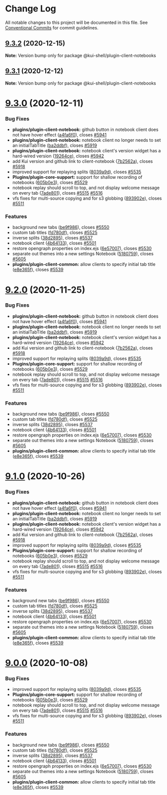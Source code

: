 # Change Log

All notable changes to this project will be documented in this file.
See [Conventional Commits](https://conventionalcommits.org) for commit guidelines.

## [9.3.2](https://github.com/IBM/kui/compare/v9.3.1...v9.3.2) (2020-12-15)

**Note:** Version bump only for package @kui-shell/plugin-client-notebooks

## [9.3.1](https://github.com/IBM/kui/compare/v9.3.0...v9.3.1) (2020-12-12)

**Note:** Version bump only for package @kui-shell/plugin-client-notebooks

# [9.3.0](https://github.com/IBM/kui/compare/v4.5.0...v9.3.0) (2020-12-11)

### Bug Fixes

- **plugins/plugin-client-notebook:** github button in notebook client does not have hover effect ([a4fa6f0](https://github.com/IBM/kui/commit/a4fa6f0)), closes [#5941](https://github.com/IBM/kui/issues/5941)
- **plugins/plugin-client-notebook:** notebook client no longer needs to set an initialTabTitle ([ba2ddbf](https://github.com/IBM/kui/commit/ba2ddbf)), closes [#5919](https://github.com/IBM/kui/issues/5919)
- **plugins/plugin-client-notebook:** notebook client's version widget has a hard-wired version ([19264ce](https://github.com/IBM/kui/commit/19264ce)), closes [#5942](https://github.com/IBM/kui/issues/5942)
- add Kui version and github link to client-notebook ([7b2562a](https://github.com/IBM/kui/commit/7b2562a)), closes [#5918](https://github.com/IBM/kui/issues/5918)
- improved support for replaying splits ([8039a9d](https://github.com/IBM/kui/commit/8039a9d)), closes [#5535](https://github.com/IBM/kui/issues/5535)
- **Plugins/plugin-core-support:** support for shallow recording of notebooks ([605b0e3](https://github.com/IBM/kui/commit/605b0e3)), closes [#5529](https://github.com/IBM/kui/issues/5529)
- notebook replay should scroll to top, and not display welcome message on every tab ([7ade801](https://github.com/IBM/kui/commit/7ade801)), closes [#5515](https://github.com/IBM/kui/issues/5515) [#5516](https://github.com/IBM/kui/issues/5516)
- vfs fixes for multi-source copying and for s3 globbing ([893902e](https://github.com/IBM/kui/commit/893902e)), closes [#5511](https://github.com/IBM/kui/issues/5511)

### Features

- background new tabs ([be9f986](https://github.com/IBM/kui/commit/be9f986)), closes [#5550](https://github.com/IBM/kui/issues/5550)
- custom tab titles ([fd780df](https://github.com/IBM/kui/commit/fd780df)), closes [#5525](https://github.com/IBM/kui/issues/5525)
- inverse splits ([38d2895](https://github.com/IBM/kui/commit/38d2895)), closes [#5537](https://github.com/IBM/kui/issues/5537)
- notebook client ([4b64133](https://github.com/IBM/kui/commit/4b64133)), closes [#5501](https://github.com/IBM/kui/issues/5501)
- restore opengraph properties on index.ejs ([6e57007](https://github.com/IBM/kui/commit/6e57007)), closes [#5530](https://github.com/IBM/kui/issues/5530)
- separate out themes into a new settings Notebook ([5180759](https://github.com/IBM/kui/commit/5180759)), closes [#5605](https://github.com/IBM/kui/issues/5605)
- **plugins/plugin-client-common:** allow clients to specify initial tab title ([e8e365f](https://github.com/IBM/kui/commit/e8e365f)), closes [#5539](https://github.com/IBM/kui/issues/5539)

# [9.2.0](https://github.com/IBM/kui/compare/v4.5.0...v9.2.0) (2020-11-25)

### Bug Fixes

- **plugins/plugin-client-notebook:** github button in notebook client does not have hover effect ([a4fa6f0](https://github.com/IBM/kui/commit/a4fa6f0)), closes [#5941](https://github.com/IBM/kui/issues/5941)
- **plugins/plugin-client-notebook:** notebook client no longer needs to set an initialTabTitle ([ba2ddbf](https://github.com/IBM/kui/commit/ba2ddbf)), closes [#5919](https://github.com/IBM/kui/issues/5919)
- **plugins/plugin-client-notebook:** notebook client's version widget has a hard-wired version ([19264ce](https://github.com/IBM/kui/commit/19264ce)), closes [#5942](https://github.com/IBM/kui/issues/5942)
- add Kui version and github link to client-notebook ([7b2562a](https://github.com/IBM/kui/commit/7b2562a)), closes [#5918](https://github.com/IBM/kui/issues/5918)
- improved support for replaying splits ([8039a9d](https://github.com/IBM/kui/commit/8039a9d)), closes [#5535](https://github.com/IBM/kui/issues/5535)
- **Plugins/plugin-core-support:** support for shallow recording of notebooks ([605b0e3](https://github.com/IBM/kui/commit/605b0e3)), closes [#5529](https://github.com/IBM/kui/issues/5529)
- notebook replay should scroll to top, and not display welcome message on every tab ([7ade801](https://github.com/IBM/kui/commit/7ade801)), closes [#5515](https://github.com/IBM/kui/issues/5515) [#5516](https://github.com/IBM/kui/issues/5516)
- vfs fixes for multi-source copying and for s3 globbing ([893902e](https://github.com/IBM/kui/commit/893902e)), closes [#5511](https://github.com/IBM/kui/issues/5511)

### Features

- background new tabs ([be9f986](https://github.com/IBM/kui/commit/be9f986)), closes [#5550](https://github.com/IBM/kui/issues/5550)
- custom tab titles ([fd780df](https://github.com/IBM/kui/commit/fd780df)), closes [#5525](https://github.com/IBM/kui/issues/5525)
- inverse splits ([38d2895](https://github.com/IBM/kui/commit/38d2895)), closes [#5537](https://github.com/IBM/kui/issues/5537)
- notebook client ([4b64133](https://github.com/IBM/kui/commit/4b64133)), closes [#5501](https://github.com/IBM/kui/issues/5501)
- restore opengraph properties on index.ejs ([6e57007](https://github.com/IBM/kui/commit/6e57007)), closes [#5530](https://github.com/IBM/kui/issues/5530)
- separate out themes into a new settings Notebook ([5180759](https://github.com/IBM/kui/commit/5180759)), closes [#5605](https://github.com/IBM/kui/issues/5605)
- **plugins/plugin-client-common:** allow clients to specify initial tab title ([e8e365f](https://github.com/IBM/kui/commit/e8e365f)), closes [#5539](https://github.com/IBM/kui/issues/5539)

# [9.1.0](https://github.com/IBM/kui/compare/v4.5.0...v9.1.0) (2020-10-26)

### Bug Fixes

- **plugins/plugin-client-notebook:** github button in notebook client does not have hover effect ([a4fa6f0](https://github.com/IBM/kui/commit/a4fa6f0)), closes [#5941](https://github.com/IBM/kui/issues/5941)
- **plugins/plugin-client-notebook:** notebook client no longer needs to set an initialTabTitle ([ba2ddbf](https://github.com/IBM/kui/commit/ba2ddbf)), closes [#5919](https://github.com/IBM/kui/issues/5919)
- **plugins/plugin-client-notebook:** notebook client's version widget has a hard-wired version ([19264ce](https://github.com/IBM/kui/commit/19264ce)), closes [#5942](https://github.com/IBM/kui/issues/5942)
- add Kui version and github link to client-notebook ([7b2562a](https://github.com/IBM/kui/commit/7b2562a)), closes [#5918](https://github.com/IBM/kui/issues/5918)
- improved support for replaying splits ([8039a9d](https://github.com/IBM/kui/commit/8039a9d)), closes [#5535](https://github.com/IBM/kui/issues/5535)
- **Plugins/plugin-core-support:** support for shallow recording of notebooks ([605b0e3](https://github.com/IBM/kui/commit/605b0e3)), closes [#5529](https://github.com/IBM/kui/issues/5529)
- notebook replay should scroll to top, and not display welcome message on every tab ([7ade801](https://github.com/IBM/kui/commit/7ade801)), closes [#5515](https://github.com/IBM/kui/issues/5515) [#5516](https://github.com/IBM/kui/issues/5516)
- vfs fixes for multi-source copying and for s3 globbing ([893902e](https://github.com/IBM/kui/commit/893902e)), closes [#5511](https://github.com/IBM/kui/issues/5511)

### Features

- background new tabs ([be9f986](https://github.com/IBM/kui/commit/be9f986)), closes [#5550](https://github.com/IBM/kui/issues/5550)
- custom tab titles ([fd780df](https://github.com/IBM/kui/commit/fd780df)), closes [#5525](https://github.com/IBM/kui/issues/5525)
- inverse splits ([38d2895](https://github.com/IBM/kui/commit/38d2895)), closes [#5537](https://github.com/IBM/kui/issues/5537)
- notebook client ([4b64133](https://github.com/IBM/kui/commit/4b64133)), closes [#5501](https://github.com/IBM/kui/issues/5501)
- restore opengraph properties on index.ejs ([6e57007](https://github.com/IBM/kui/commit/6e57007)), closes [#5530](https://github.com/IBM/kui/issues/5530)
- separate out themes into a new settings Notebook ([5180759](https://github.com/IBM/kui/commit/5180759)), closes [#5605](https://github.com/IBM/kui/issues/5605)
- **plugins/plugin-client-common:** allow clients to specify initial tab title ([e8e365f](https://github.com/IBM/kui/commit/e8e365f)), closes [#5539](https://github.com/IBM/kui/issues/5539)

# [9.0.0](https://github.com/IBM/kui/compare/v4.5.0...v9.0.0) (2020-10-08)

### Bug Fixes

- improved support for replaying splits ([8039a9d](https://github.com/IBM/kui/commit/8039a9d)), closes [#5535](https://github.com/IBM/kui/issues/5535)
- **Plugins/plugin-core-support:** support for shallow recording of notebooks ([605b0e3](https://github.com/IBM/kui/commit/605b0e3)), closes [#5529](https://github.com/IBM/kui/issues/5529)
- notebook replay should scroll to top, and not display welcome message on every tab ([7ade801](https://github.com/IBM/kui/commit/7ade801)), closes [#5515](https://github.com/IBM/kui/issues/5515) [#5516](https://github.com/IBM/kui/issues/5516)
- vfs fixes for multi-source copying and for s3 globbing ([893902e](https://github.com/IBM/kui/commit/893902e)), closes [#5511](https://github.com/IBM/kui/issues/5511)

### Features

- background new tabs ([be9f986](https://github.com/IBM/kui/commit/be9f986)), closes [#5550](https://github.com/IBM/kui/issues/5550)
- custom tab titles ([fd780df](https://github.com/IBM/kui/commit/fd780df)), closes [#5525](https://github.com/IBM/kui/issues/5525)
- inverse splits ([38d2895](https://github.com/IBM/kui/commit/38d2895)), closes [#5537](https://github.com/IBM/kui/issues/5537)
- notebook client ([4b64133](https://github.com/IBM/kui/commit/4b64133)), closes [#5501](https://github.com/IBM/kui/issues/5501)
- restore opengraph properties on index.ejs ([6e57007](https://github.com/IBM/kui/commit/6e57007)), closes [#5530](https://github.com/IBM/kui/issues/5530)
- separate out themes into a new settings Notebook ([5180759](https://github.com/IBM/kui/commit/5180759)), closes [#5605](https://github.com/IBM/kui/issues/5605)
- **plugins/plugin-client-common:** allow clients to specify initial tab title ([e8e365f](https://github.com/IBM/kui/commit/e8e365f)), closes [#5539](https://github.com/IBM/kui/issues/5539)
